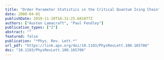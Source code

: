 ```yaml
---
title: "Order Parameter Statistics in the Critical Quantum Ising Chain"
date: 2008-04-01
publishDate: 2019-11-10T16:31:25.681077Z
authors: ["Austen Lamacraft", "Paul Fendley"]
publication_types: ["2"]
abstract: ""
featured: false
publication: "*Phys. Rev. Lett.*"
url_pdf: "https://link.aps.org/doi/10.1103/PhysRevLett.100.165706"
doi: "10.1103/PhysRevLett.100.165706"
---
```


